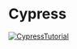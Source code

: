 # Cypress
[![CypressTutorial](https://img.shields.io/endpoint?url=https://dashboard.cypress.io/badge/detailed/x7tvhs/master&style=flat&logo=cypress)](https://dashboard.cypress.io/projects/x7tvhs/runs)

